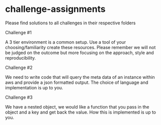 # challenge-assignments
Please find solutions to all challenges in their respective folders

Challenge #1

A 3 tier environment is a common setup. Use a tool of your choosing/familiarity create these resources. Please remember we will not be judged on the outcome but more focusing on the approach, style and reproducibility.

 
Challenge #2

We need to write code that will query the meta data of an instance within aws and provide a json formatted output. The choice of language and implementation is up to you.

Challenge #3

We have a nested object, we would like a function that you pass in the object and a key and get back the value. How this is implemented is up to you.